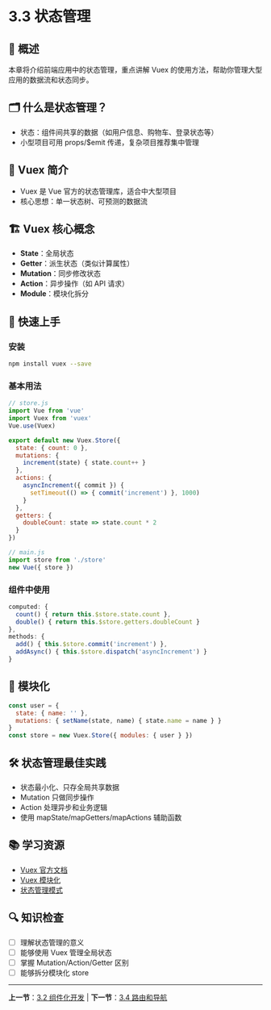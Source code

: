 # 3.3 状态管理

## 📖 概述

本章将介绍前端应用中的状态管理，重点讲解 Vuex 的使用方法，帮助你管理大型应用的数据流和状态同步。

## 🗂️ 什么是状态管理？
- 状态：组件间共享的数据（如用户信息、购物车、登录状态等）
- 小型项目可用 props/$emit 传递，复杂项目推荐集中管理

## 🌟 Vuex 简介
- Vuex 是 Vue 官方的状态管理库，适合中大型项目
- 核心思想：单一状态树、可预测的数据流

## 🏗️ Vuex 核心概念
- **State**：全局状态
- **Getter**：派生状态（类似计算属性）
- **Mutation**：同步修改状态
- **Action**：异步操作（如 API 请求）
- **Module**：模块化拆分

## 🚀 快速上手

### 安装
```bash
npm install vuex --save
```

### 基本用法
```js
// store.js
import Vue from 'vue'
import Vuex from 'vuex'
Vue.use(Vuex)

export default new Vuex.Store({
  state: { count: 0 },
  mutations: {
    increment(state) { state.count++ }
  },
  actions: {
    asyncIncrement({ commit }) {
      setTimeout(() => { commit('increment') }, 1000)
    }
  },
  getters: {
    doubleCount: state => state.count * 2
  }
})

// main.js
import store from './store'
new Vue({ store })
```

### 组件中使用
```js
computed: {
  count() { return this.$store.state.count },
  double() { return this.$store.getters.doubleCount }
},
methods: {
  add() { this.$store.commit('increment') },
  addAsync() { this.$store.dispatch('asyncIncrement') }
}
```

## 🧩 模块化
```js
const user = {
  state: { name: '' },
  mutations: { setName(state, name) { state.name = name } }
}
const store = new Vuex.Store({ modules: { user } })
```

## 🛠️ 状态管理最佳实践
- 状态最小化、只存全局共享数据
- Mutation 只做同步操作
- Action 处理异步和业务逻辑
- 使用 mapState/mapGetters/mapActions 辅助函数

## 📚 学习资源
- [Vuex 官方文档](https://vuex.vuejs.org/zh/)
- [Vuex 模块化](https://vuex.vuejs.org/zh/guide/modules.html)
- [状态管理模式](https://cn.vuejs.org/v2/guide/state-management.html)

## 🔍 知识检查
- [ ] 理解状态管理的意义
- [ ] 能够使用 Vuex 管理全局状态
- [ ] 掌握 Mutation/Action/Getter 区别
- [ ] 能够拆分模块化 store

---

**上一节**：[3.2 组件化开发](3.2-components.md) | **下一节**：[3.4 路由和导航](3.4-routing.md) 